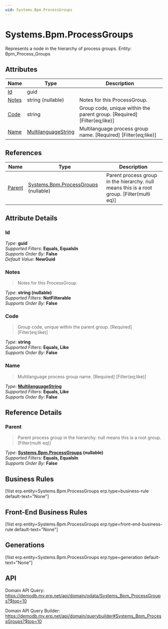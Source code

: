 ```yaml
---
uid: Systems.Bpm.ProcessGroups
---
```

# Systems.Bpm.ProcessGroups

Represents a node in the hierarchy of process groups. Entity: Bpm_Process_Groups

## Attributes

| Name | Type | Description |
| ---- | ---- | --- |
| [Id](Systems.Bpm.ProcessGroups.md#Id) | guid |  
| [Notes](Systems.Bpm.ProcessGroups.md#Notes) | string (nullable) | Notes for this ProcessGroup. 
| [Code](Systems.Bpm.ProcessGroups.md#Code) | string | Group code, unique within the parent group. [Required] [Filter(eq;like)] 
| [Name](Systems.Bpm.ProcessGroups.md#Name) | [MultilanguageString](../data-types.md#MultilanguageString) | Multilanguage process group name. [Required] [Filter(eq;like)] 

## References

| Name | Type | Description |
| ---- | ---- | --- |
| [Parent](Systems.Bpm.ProcessGroups.md#Parent) | [Systems.Bpm.ProcessGroups](Systems.Bpm.ProcessGroups.md) (nullable) | Parent process group in the hierarchy. null means this is a root group. [Filter(multi eq)] |


## Attribute Details

### Id

_Type_: **guid**  
_Supported Filters_: **Equals, EqualsIn**  
_Supports Order By_: **False**  
_Default Value_: **NewGuid**  

### Notes

> Notes for this ProcessGroup.

_Type_: **string (nullable)**  
_Supported Filters_: **NotFilterable**  
_Supports Order By_: **False**  

### Code

> Group code, unique within the parent group. [Required] [Filter(eq;like)]

_Type_: **string**  
_Supported Filters_: **Equals, Like**  
_Supports Order By_: **False**  

### Name

> Multilanguage process group name. [Required] [Filter(eq;like)]

_Type_: **[MultilanguageString](../data-types.md#MultilanguageString)**  
_Supported Filters_: **Equals, Like**  
_Supports Order By_: **False**  


## Reference Details

### Parent

> Parent process group in the hierarchy. null means this is a root group. [Filter(multi eq)]

_Type_: **[Systems.Bpm.ProcessGroups](Systems.Bpm.ProcessGroups.md) (nullable)**  
_Supported Filters_: **Equals, EqualsIn**  
_Supports Order By_: **False**  



## Business Rules

[!list erp.entity=Systems.Bpm.ProcessGroups erp.type=business-rule default-text="None"]

## Front-End Business Rules

[!list erp.entity=Systems.Bpm.ProcessGroups erp.type=front-end-business-rule default-text="None"]

## Generations

[!list erp.entity=Systems.Bpm.ProcessGroups erp.type=generation default-text="None"]

## API

Domain API Query:
<https://demodb.my.erp.net/api/domain/odata/Systems_Bpm_ProcessGroups?$top=10>

Domain API Query Builder:
<https://demodb.my.erp.net/api/domain/querybuilder#Systems_Bpm_ProcessGroups?$top=10>

